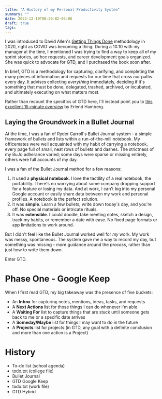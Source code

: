 ```yaml
---
title: "A History of my Personal Productivity System"
summary: ""
date: 2022-12-19T00:29:02-05:00
draft: true
tags:
---
```


I was introduced to David Allen's [Getting Things Done](https://gettingthingsdone.com/what-is-gtd/) methodology in 2020, right as COVID was becoming a thing.  During a 10:10 with my manager at the time, I mentioned I was trying to find a way to keep all of my sprint stories, ad hoc requests, and career development goals organized.  She was quick to advocate for GTD, and I purchased the book soon after.

In brief, GTD is a methodology for capturing, clarifying, and completing the many pieces of information and requests for our time that cross our paths every day.  It advises collecting _everything_ immediately, deciding if it's something that must be done, delegated, trashed, archived, or incubated, and ultimately executing on what matters most.

Rather than recount the specifics of GTD here, I'll instead point you to [this excellent 15-minute overview](https://hamberg.no/gtd) by Erlend Hamberg.

## Laying the Groundwork in a Bullet Journal 

At the time, I was a fan of Ryder Carroll's Bullet Journal system - a simple framework of bullets and lists within a run-of-the-mill notebook.  My officemates were well acquainted with my habit of carrying a notebook, every page full of small, neat rows of bullets and dashes.  The strictness of my BuJo adherance varied; some days were sparse or missing entirely, others were full accounts of my day.

I was a fan of the Bullet Journal method for a few reasons:
1. It used a **physical notebook**.  I love the tactility of a real notebook, the portability.  There's no worrying about some company dropping support for a feature or losing my data.  And at work, I can't log into my personal Google account or easily share data between my work and personal profiles.  A notebook is the perfect solution.
1. It was **simple**.  Learn a few bullets, write down today's day, and you're off.  No special materials or intricate rituals.
1. It was **extensible**.  I could doodle, take meeting notes, sketch a design, track my habits, or remember a date with ease.  No fixed page formats or app limitations to work around.

But I didn't feel like the Bullet Journal worked well for _my_ work.  My work was messy, spontaneous.  The system gave me a way to record my day, but something was missing - more guidance around the _process_, rather than just how to write them down.

Enter GTD.

# Phase One - Google Keep
When I first read GTD, my big takeaway was the presence of five buckets:
* An **Inbox** for capturing notes, mentions, ideas, tasks, and requests
* A **Next Actions** list for those things I can do whenever I'm able
* A **Waiting For** list to capture things that are stuck until someone gets back to me or a specific date arrives
* A **Someday/Maybe** list for things I may want to do in the future
* A **Projects** list for projects (in GTD, any goal with a definite conclusion and more than one action is a Project)

# History
* To-do list (school agenda)
* todo.txt (college file)
* Bullet Journal
* GTD Google Keep
* todo.txt (work file)
* GTD Hybrid
